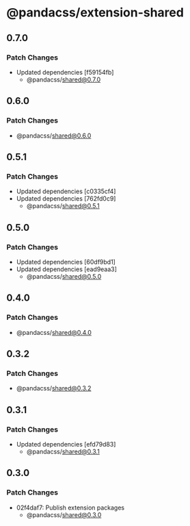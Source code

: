 # @pandacss/extension-shared

## 0.7.0

### Patch Changes

- Updated dependencies [f59154fb]
  - @pandacss/shared@0.7.0

## 0.6.0

### Patch Changes

- @pandacss/shared@0.6.0

## 0.5.1

### Patch Changes

- Updated dependencies [c0335cf4]
- Updated dependencies [762fd0c9]
  - @pandacss/shared@0.5.1

## 0.5.0

### Patch Changes

- Updated dependencies [60df9bd1]
- Updated dependencies [ead9eaa3]
  - @pandacss/shared@0.5.0

## 0.4.0

### Patch Changes

- @pandacss/shared@0.4.0

## 0.3.2

### Patch Changes

- @pandacss/shared@0.3.2

## 0.3.1

### Patch Changes

- Updated dependencies [efd79d83]
  - @pandacss/shared@0.3.1

## 0.3.0

### Patch Changes

- 02f4daf7: Publish extension packages
  - @pandacss/shared@0.3.0
